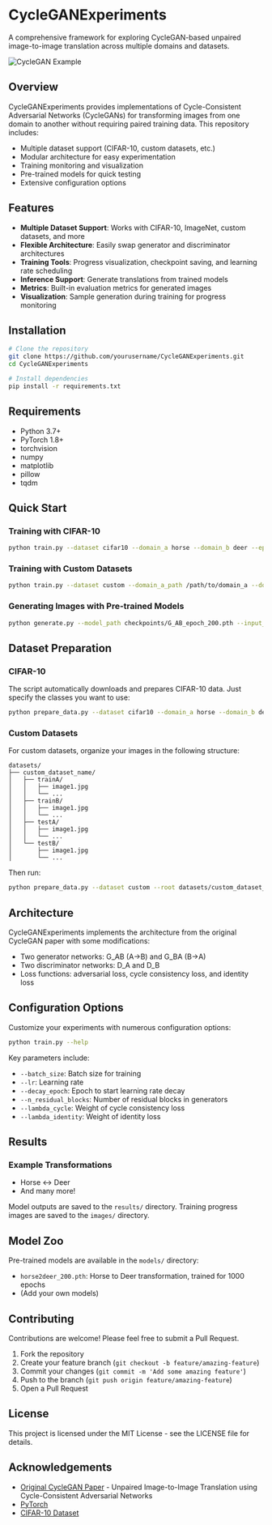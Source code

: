 # CycleGANExperiments

A comprehensive framework for exploring CycleGAN-based unpaired image-to-image translation across multiple domains and datasets.

![CycleGAN Example](https://github.com/yourusername/CycleGANExperiments/assets/yourusername/example.png)

## Overview

CycleGANExperiments provides implementations of Cycle-Consistent Adversarial Networks (CycleGANs) for transforming images from one domain to another without requiring paired training data. This repository includes:

- Multiple dataset support (CIFAR-10, custom datasets, etc.)
- Modular architecture for easy experimentation
- Training monitoring and visualization
- Pre-trained models for quick testing
- Extensive configuration options

## Features

- **Multiple Dataset Support**: Works with CIFAR-10, ImageNet, custom datasets, and more
- **Flexible Architecture**: Easily swap generator and discriminator architectures
- **Training Tools**: Progress visualization, checkpoint saving, and learning rate scheduling
- **Inference Support**: Generate translations from trained models
- **Metrics**: Built-in evaluation metrics for generated images
- **Visualization**: Sample generation during training for progress monitoring

## Installation

```bash
# Clone the repository
git clone https://github.com/yourusername/CycleGANExperiments.git
cd CycleGANExperiments

# Install dependencies
pip install -r requirements.txt
```

## Requirements

- Python 3.7+
- PyTorch 1.8+
- torchvision
- numpy
- matplotlib
- pillow
- tqdm

## Quick Start

### Training with CIFAR-10

```bash
python train.py --dataset cifar10 --domain_a horse --domain_b deer --epochs 200
```

### Training with Custom Datasets

```bash
python train.py --dataset custom --domain_a_path /path/to/domain_a --domain_b_path /path/to/domain_b --image_size 256 --epochs 300
```

### Generating Images with Pre-trained Models

```bash
python generate.py --model_path checkpoints/G_AB_epoch_200.pth --input_path test_images --output_path results
```

## Dataset Preparation

### CIFAR-10

The script automatically downloads and prepares CIFAR-10 data. Just specify the classes you want to use:

```bash
python prepare_data.py --dataset cifar10 --domain_a horse --domain_b deer
```

### Custom Datasets

For custom datasets, organize your images in the following structure:

```
datasets/
├── custom_dataset_name/
│   ├── trainA/
│   │   ├── image1.jpg
│   │   └── ...
│   ├── trainB/
│   │   ├── image1.jpg
│   │   └── ...
│   ├── testA/
│   │   ├── image1.jpg
│   │   └── ...
│   └── testB/
│       ├── image1.jpg
│       └── ...
```

Then run:

```bash
python prepare_data.py --dataset custom --root datasets/custom_dataset_name
```

## Architecture

CycleGANExperiments implements the architecture from the original CycleGAN paper with some modifications:

- Two generator networks: G_AB (A→B) and G_BA (B→A)
- Two discriminator networks: D_A and D_B
- Loss functions: adversarial loss, cycle consistency loss, and identity loss

## Configuration Options

Customize your experiments with numerous configuration options:

```bash
python train.py --help
```

Key parameters include:
- `--batch_size`: Batch size for training
- `--lr`: Learning rate
- `--decay_epoch`: Epoch to start learning rate decay
- `--n_residual_blocks`: Number of residual blocks in generators
- `--lambda_cycle`: Weight of cycle consistency loss
- `--lambda_identity`: Weight of identity loss

## Results

### Example Transformations

- Horse ↔ Deer
- And many more!

Model outputs are saved to the `results/` directory. Training progress images are saved to the `images/` directory.

## Model Zoo

Pre-trained models are available in the `models/` directory:

- `horse2deer_200.pth`: Horse to Deer transformation, trained for 1000 epochs
- (Add your own models)

## Contributing

Contributions are welcome! Please feel free to submit a Pull Request.

1. Fork the repository
2. Create your feature branch (`git checkout -b feature/amazing-feature`)
3. Commit your changes (`git commit -m 'Add some amazing feature'`)
4. Push to the branch (`git push origin feature/amazing-feature`)
5. Open a Pull Request

## License

This project is licensed under the MIT License - see the LICENSE file for details.

## Acknowledgements

- [Original CycleGAN Paper](https://arxiv.org/abs/1703.10593) - Unpaired Image-to-Image Translation using Cycle-Consistent Adversarial Networks
- [PyTorch](https://pytorch.org/)
- [CIFAR-10 Dataset](https://www.cs.toronto.edu/~kriz/cifar.html)
